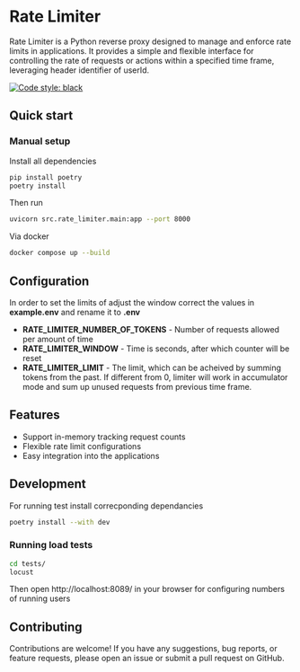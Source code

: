 # Rate Limiter

Rate Limiter is a Python reverse proxy designed to manage and enforce rate limits in applications. It provides a simple and flexible interface for controlling the rate of requests or actions within a specified time frame, leveraging header identifier of userId.

<a href="https://github.com/psf/black"><img alt="Code style: black" src="https://img.shields.io/badge/code%20style-black-000000.svg"></a>


## Quick start

### Manual setup

Install all dependencies

```bash
pip install poetry
poetry install
```

Then run

```bash
uvicorn src.rate_limiter.main:app --port 8000
```

Via docker

```bash
docker compose up --build
```

## Configuration

In order to set the limits of adjust the window correct the values in **example.env** and rename it to **.env**

* **RATE_LIMITER_NUMBER_OF_TOKENS** - Number of requests allowed per amount of time 
* **RATE_LIMITER_WINDOW** - Time is seconds, after which counter will be reset
* **RATE_LIMITER_LIMIT** - The limit, which can be acheived by summing tokens from the past. If different from 0, limiter will work in accumulator mode and sum up unused requests from previous time frame.

## Features

* Support in-memory tracking request counts
* Flexible rate limit configurations
* Easy integration into the applications

## Development

For running test install correcponding dependancies
```bash
poetry install --with dev
```

### Running load tests

```bash
cd tests/
locust
```

Then open http://localhost:8089/ in your browser for configuring numbers of running users

## Contributing

Contributions are welcome! If you have any suggestions, bug reports, or feature requests, please open an issue or submit a pull request on GitHub.
